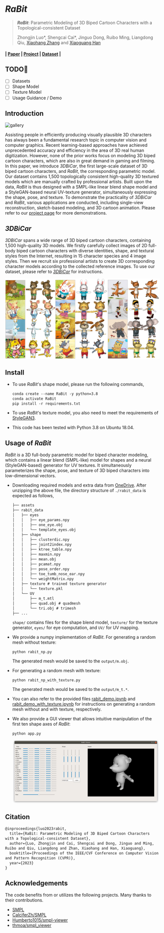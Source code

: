 # *RaBit*

> ***RaBit***: Parametric Modeling of 3D Biped Cartoon Characters with a Topological-consistent Dataset
>
> Zhongjin Luo*, Shengcai Cai*, Jinguo Dong, Ruibo Ming, Liangdong Qiu, [Xiaohang Zhang](https://xiaohangzhan.github.io/) and [Xiaoguang Han](https://gaplab.cuhk.edu.cn/)

#### | [Paper](https://arxiv.org/abs/2303.12564) | [Project](https://gaplab.cuhk.edu.cn/projects/RaBit/) | [Dataset](https://gaplab.cuhk.edu.cn/projects/RaBit/dataset.html) |

## TODO:triangular_flag_on_post:

- [ ] Datasets
- [ ] Shape Model
- [ ] Texture Model
- [ ] Usage Guidance / Demo

## Introduction

![gallery](./assets/fig_teaser.png)

Assisting people in efficiently producing visually plausible 3D characters has always been a fundamental research topic in computer vision and computer graphics. Recent learning-based approaches have achieved unprecedented accuracy and efficiency in the area of 3D real human digitization. However, none of the prior works focus on modeling 3D biped cartoon characters, which are also in great demand in gaming and filming. In this paper, we introduce *3DBiCar*, the first large-scale dataset of 3D biped cartoon characters, and *RaBit*, the corresponding parametric model. Our dataset contains 1,500 topologically consistent high-quality 3D textured models which are manually crafted by professional artists. Built upon the data, *RaBit* is thus designed with a SMPL-like linear blend shape model and a StyleGAN-based neural UV-texture generator, simultaneously expressing the shape, pose, and texture. To demonstrate the practicality of *3DBiCar* and *RaBit*, various applications are conducted, including single-view reconstruction, sketch-based modeling, and 3D cartoon animation. Please refer to our [project page](https://gaplab.cuhk.edu.cn/projects/RaBit/) for more demonstrations.

## *3DBiCar*

*3DBiCar* spans a wide range of 3D biped cartoon characters, containing 1,500 high-quality 3D models. We firstly carefully collect images of 2D full-body biped cartoon characters with diverse identities, shape, and textural styles from the Internet, resulting in 15 character species and 4 image styles. Then we recruit six professional artists to create 3D corresponding character models according to the collected reference images. To use our dataset, please refer to [*3DBiCar*](https://gaplab.cuhk.edu.cn/projects/RaBit/dataset.html) for instructions.

![gallery](./assets/fig_dataset_gallery.png)

## Install

- To use *RaBit*'s shape model, please run the following commands,

  ```
  conda create --name RaBit -y python=3.8
  conda activate RaBit
  pip install -r requirements.txt
  ```

- To use *RaBit*'s texture model, you also need to meet the requirements of [StyleGAN3](https://github.com/NVlabs/stylegan3).

- This code has been tested with Python 3.8 on Ubuntu 18.04.

## **Usage of *RaBit***

*RaBit is* a 3D full-body parametric model for biped character modeling, which contains a linear blend (SMPL-like) model for shapes and a neural (StyleGAN-based) generator for UV textures. It simultaneously parameterizes the shape, pose, and texture of 3D biped characters into low-dimensional vectors.

- Downloading required models and extra data from [OneDrive](https://cuhko365-my.sharepoint.com/:u:/g/personal/220019015_link_cuhk_edu_cn/EeW1g5MQNYZGiODBK1sBPDYBDDmXRNTXNyhy6cspVOnvyw?e=uPlS2H). After unzipping the above file, the directory structure of `./rabit_data` is expected as follows,

  ```
  ├── assets
  ├── rabit_data
  │   ├── eyes
  │   │   ├── eye_params.npy
  │   │   ├── one_eye.obj
  │   │   └── template_eyes.obj
  │   ├── shape
  │   │   ├── clusterdic.npy
  │   │   ├── joint2index.npy
  │   │   ├── ktree_table.npy
  │   │   ├── maxmin.npy
  │   │   ├── mean.obj
  │   │   ├── pcamat.npy
  │   │   ├── pose_order.npy
  │   │   ├── toe_tumb_nose_ear.npy
  │   │   └── weightMatrix.npy
  │   ├── texture # trained texture generator
  │   │   └── texture.pkl
  │   └── UV
  │       ├── m_t.mtl
  │       ├── quad.obj # quadmesh
  │       └── tri.obj # trimesh
  ├── ...
  ```

   `shape/` contains files for the shape blend model, `texture/` for the texture generator, `eyes/` for eye computation, and `UV/` for UV mapping.

- We provide a numpy implementation of *RaBit*. For generating a random mesh without texture:

  ```
  python rabit_np.py
  ```

  The generated mesh would be saved to the `output/m.obj`.

- For generating a random mesh with texture:

  ```
  python rabit_np_with_texture.py
  ```

  The generated mesh would be saved to the `output/m_t.*`.

- You can also refer to the provided files [rabit_demo.ipynb](https://github.com/zhongjinluo/RaBit/blob/master/rabit_demo.ipynb) and [rabit_demo_with_texture.ipynb](https://github.com/zhongjinluo/RaBit/blob/master/rabit_demo_with_texture.ipynb) for instructions on generating a random mesh without and with texture, respectively.

- We also provide a GUI viewer that allows intuitive manipulation of the first ten shape axes of *RaBit*:

  ```
  python app.py
  ```
  
  ![gallery](./assets/viewer.png)

## Citation

```
@inproceedings{luo2023rabit,
  title={RaBit: Parametric Modeling of 3D Biped Cartoon Characters with a Topological-consistent Dataset},
  author={Luo, Zhongjin and Cai, Shengcai and Dong, Jinguo and Ming, Ruibo and Qiu, Liangdong and Zhan, Xiaohang and Han, Xiaoguang},
  booktitle={Proceedings of the IEEE/CVF Conference on Computer Vision and Pattern Recognition (CVPR)},
  year={2023}
}
```

## Acknowledgements

The code benefits from or utilizes the following projects. Many thanks to their contributions.

- [SMPL](https://smpl.is.tue.mpg.de/)
- [CalciferZh/SMPL](CalciferZh/SMPL)
- [Humberto1015/smpl-viewer](https://github.com/Humberto1015/smpl-viewer)
- [thmoa/smpl_viewer](https://github.com/thmoa/smpl_viewer)